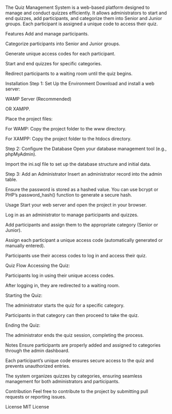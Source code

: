 The Quiz Management System is a web-based platform designed to manage and conduct quizzes efficiently. It allows administrators to start and end quizzes, add participants, and categorize them into Senior and Junior groups. Each participant is assigned a unique code to access their quiz.

Features
Add and manage participants.

Categorize participants into Senior and Junior groups.

Generate unique access codes for each participant.

Start and end quizzes for specific categories.

Redirect participants to a waiting room until the quiz begins.

Installation
Step 1: Set Up the Environment
Download and install a web server:

WAMP Server (Recommended)

OR XAMPP.

Place the project files:

For WAMP: Copy the project folder to the www directory.

For XAMPP: Copy the project folder to the htdocs directory.

Step 2: Configure the Database
Open your database management tool (e.g., phpMyAdmin).

Import the ini.sql file to set up the database structure and initial data.

Step 3: Add an Administrator
Insert an administrator record into the admin table.

Ensure the password is stored as a hashed value. You can use bcrypt or PHP’s password_hash() function to generate a secure hash.

Usage
Start your web server and open the project in your browser.

Log in as an administrator to manage participants and quizzes.

Add participants and assign them to the appropriate category (Senior or Junior).

Assign each participant a unique access code (automatically generated or manually entered).

Participants use their access codes to log in and access their quiz.

Quiz Flow
Accessing the Quiz:

Participants log in using their unique access codes.

After logging in, they are redirected to a waiting room.

Starting the Quiz:

The administrator starts the quiz for a specific category.

Participants in that category can then proceed to take the quiz.

Ending the Quiz:

The administrator ends the quiz session, completing the process.

Notes
Ensure participants are properly added and assigned to categories through the admin dashboard.

Each participant’s unique code ensures secure access to the quiz and prevents unauthorized entries.

The system organizes quizzes by categories, ensuring seamless management for both administrators and participants.

Contribution
Feel free to contribute to the project by submitting pull requests or reporting issues.

License
MIT License
